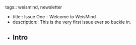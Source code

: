 tags:: weismind, newsletter

- title:: Issue One - Welcome to WeisMind
- description:: This is the very first issue ever so buckle in.
- ## Intro
